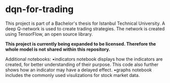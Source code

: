 # dqn-for-trading

This project is part of a Bachelor's thesis for Istanbul Technical University. A deep Q-network is used to create trading strategies. The network is created using TensorFlow, an open source library.

**This project is currently being expanded to be licensed. Therefore the whole model is not shared within this repository.**

Additional notebooks:
•indicators notebook displays how the indicators are created, for better understanding of their purpose. This code also further shows how an indicator may have a delayed effect. 
•graphs notebook includes the commonly used visulizations for stock market data.
